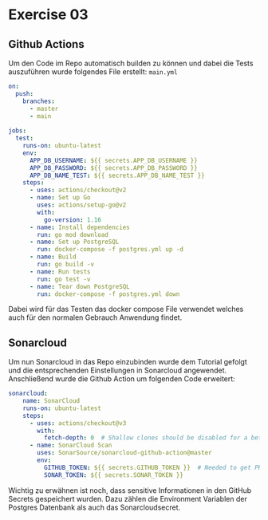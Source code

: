 # Exercise 03

## Github Actions

Um den Code im Repo automatisch builden zu können und dabei die Tests auszuführen wurde folgendes File erstellt:
`main.yml`
```yml
on:
  push:
    branches:
      - master
      - main
      
jobs:
  test:
    runs-on: ubuntu-latest
    env:
      APP_DB_USERNAME: ${{ secrets.APP_DB_USERNAME }}
      APP_DB_PASSWORD: ${{ secrets.APP_DB_PASSWORD }}
      APP_DB_NAME_TEST: ${{ secrets.APP_DB_NAME_TEST }}
    steps:
      - uses: actions/checkout@v2
      - name: Set up Go
        uses: actions/setup-go@v2
        with:
          go-version: 1.16
      - name: Install dependencies
        run: go mod download
      - name: Set up PostgreSQL
        run: docker-compose -f postgres.yml up -d
      - name: Build
        run: go build -v
      - name: Run tests
        run: go test -v
      - name: Tear down PostgreSQL
        run: docker-compose -f postgres.yml down
```

Dabei wird für das Testen das docker compose File verwendet welches auch für den normalen Gebrauch Anwendung findet.

## Sonarcloud
Um nun Sonarcloud in das Repo einzubinden wurde dem Tutorial gefolgt und die entsprechenden Einstellungen in Sonarcloud angewendet. Anschließend wurde die Github Action um folgenden Code erweitert:

````yml
sonarcloud:
    name: SonarCloud
    runs-on: ubuntu-latest
    steps:
      - uses: actions/checkout@v3
        with:
          fetch-depth: 0  # Shallow clones should be disabled for a better relevancy of analysis
      - name: SonarCloud Scan
        uses: SonarSource/sonarcloud-github-action@master
        env:
          GITHUB_TOKEN: ${{ secrets.GITHUB_TOKEN }}  # Needed to get PR information, if any
          SONAR_TOKEN: ${{ secrets.SONAR_TOKEN }}
````

Wichtig zu erwähnen ist noch, dass sensitive Informationen in den GitHub Secrets gespeichert wurden. Dazu zählen die Environment Variablen der Postgres Datenbank als auch das Sonarcloudsecret.